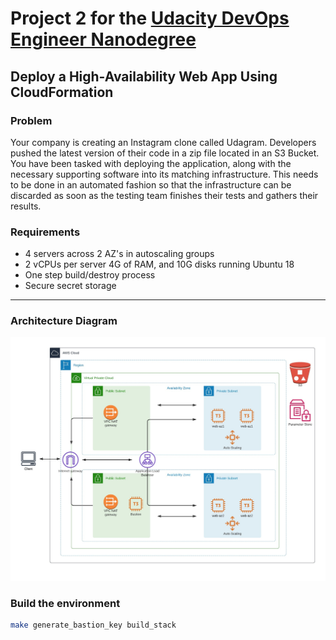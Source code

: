# Project 2 for the [Udacity DevOps Engineer Nanodegree](https://www.udacity.com/course/cloud-dev-ops-nanodegree--nd9991)

## Deploy a High-Availability Web App Using CloudFormation

### Problem
Your company is creating an Instagram clone called Udagram. Developers pushed the latest version of their code in a zip file located in an S3 Bucket. You have been tasked with deploying the application, along with the necessary supporting software into its matching infrastructure. This needs to be done in an automated fashion so that the infrastructure can be discarded as soon as the testing team finishes their tests and gathers their results.


### Requirements
  - 4 servers across 2 AZ's in autoscaling groups
  - 2 vCPUs per server 4G of RAM, and 10G disks running Ubuntu 18
  - One step build/destroy process
  - Secure secret storage


---


### Architecture Diagram
![Architecture Diagram](images/architecture-diagram.jpg)

### Build the environment
```bash
make generate_bastion_key build_stack
```